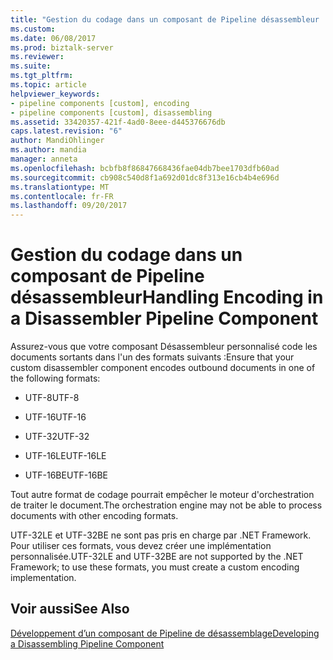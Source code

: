 ```yaml
---
title: "Gestion du codage dans un composant de Pipeline désassembleur | Documents Microsoft"
ms.custom: 
ms.date: 06/08/2017
ms.prod: biztalk-server
ms.reviewer: 
ms.suite: 
ms.tgt_pltfrm: 
ms.topic: article
helpviewer_keywords:
- pipeline components [custom], encoding
- pipeline components [custom], disassembling
ms.assetid: 33420357-421f-4ad0-8eee-d445376676db
caps.latest.revision: "6"
author: MandiOhlinger
ms.author: mandia
manager: anneta
ms.openlocfilehash: bcbfb8f86847668436fae04db7bee1703dfb60ad
ms.sourcegitcommit: cb908c540d8f1a692d01dc8f313e16cb4b4e696d
ms.translationtype: MT
ms.contentlocale: fr-FR
ms.lasthandoff: 09/20/2017
---
```

# <a name="handling-encoding-in-a-disassembler-pipeline-component"></a><span data-ttu-id="0282f-102">Gestion du codage dans un composant de Pipeline désassembleur</span><span class="sxs-lookup"><span data-stu-id="0282f-102">Handling Encoding in a Disassembler Pipeline Component</span></span>
<span data-ttu-id="0282f-103">Assurez-vous que votre composant Désassembleur personnalisé code les documents sortants dans l'un des formats suivants :</span><span class="sxs-lookup"><span data-stu-id="0282f-103">Ensure that your custom disassembler component encodes outbound documents in one of the following formats:</span></span>  
  
-   <span data-ttu-id="0282f-104">UTF-8</span><span class="sxs-lookup"><span data-stu-id="0282f-104">UTF-8</span></span>  
  
-   <span data-ttu-id="0282f-105">UTF-16</span><span class="sxs-lookup"><span data-stu-id="0282f-105">UTF-16</span></span>  
  
-   <span data-ttu-id="0282f-106">UTF-32</span><span class="sxs-lookup"><span data-stu-id="0282f-106">UTF-32</span></span>  
  
-   <span data-ttu-id="0282f-107">UTF-16LE</span><span class="sxs-lookup"><span data-stu-id="0282f-107">UTF-16LE</span></span>  
  
-   <span data-ttu-id="0282f-108">UTF-16BE</span><span class="sxs-lookup"><span data-stu-id="0282f-108">UTF-16BE</span></span>  
  
 <span data-ttu-id="0282f-109">Tout autre format de codage pourrait empêcher le moteur d'orchestration de traiter le document.</span><span class="sxs-lookup"><span data-stu-id="0282f-109">The orchestration engine may not be able to process documents with other encoding formats.</span></span>  
  
 <span data-ttu-id="0282f-110">UTF-32LE et UTF-32BE ne sont pas pris en charge par .NET Framework. Pour utiliser ces formats, vous devez créer une implémentation personnalisée.</span><span class="sxs-lookup"><span data-stu-id="0282f-110">UTF-32LE and UTF-32BE are not supported by the .NET Framework; to use these formats, you must create a custom encoding implementation.</span></span>  
  
## <a name="see-also"></a><span data-ttu-id="0282f-111">Voir aussi</span><span class="sxs-lookup"><span data-stu-id="0282f-111">See Also</span></span>  
 [<span data-ttu-id="0282f-112">Développement d’un composant de Pipeline de désassemblage</span><span class="sxs-lookup"><span data-stu-id="0282f-112">Developing a Disassembling Pipeline Component</span></span>](../core/developing-a-disassembling-pipeline-component.md)